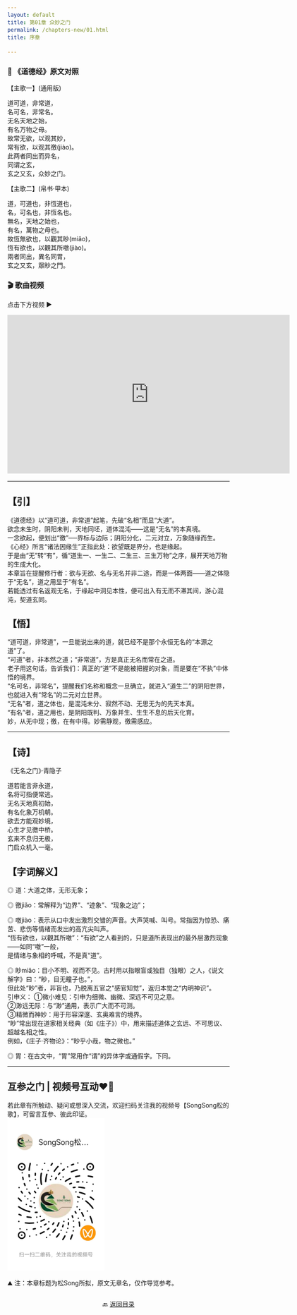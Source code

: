 ```yaml
---
layout: default
title: 第01章 众妙之门
permalink: /chapters-new/01.html
title: 序章

---
```


### 📜 《道德经》原文对照
【主歌一】(通用版)<br>

道可道，非常道，<br>
名可名，非常名。<br>
无名天地之始，<br>
有名万物之母。<br>
故常无欲，以观其妙，<br>
常有欲，以观其徼(jiào)。<br>
此两者同出而异名，<br>
同谓之玄，<br>
玄之又玄，众妙之门。<br>

【主歌二】(帛书·甲本)<br>

道，可道也，非恆道也，<br>
名，可名也，非恆名也。<br>
無名，天地之始也，<br>
有名，萬物之母也。<br>
故恆無欲也，以觀其眇(miǎo)，<br>
恆有欲也，以觀其所噭(jiào)。<br>
兩者同出，異名同胃，<br>
玄之又玄，眾眇之門。<br>

### 🎬 歌曲视频
点击下方视频 ▶️
<iframe src="https://streamable.com/e/gjo6ka" width="640" height="360" frameborder="0" allowfullscreen loading="lazy"></iframe>

---

## 【引】

《道德经》以“道可道，非常道”起笔，先破“名相”而显“大道”。<br>
 欲念未生时，阴阳未判，天地同坯，道体混沌——这是“无名”的本真境。<br>
 一念欲起，便划出“徼”──界标与边际；阴阳分化，二元对立，万象随缘而生。<br>
 《心经》所言“诸法因缘生”正指此处：欲望既是界分，也是缘起。<br>
 于是由“无”转“有”，循“道生一、一生二、二生三、三生万物”之序，展开天地万物的生成大化。<br>
 本章旨在提醒修行者：欲与无欲、名与无名并非二途，而是一体两面——道之体隐于“无名”，道之用显于“有名”。<br>
 若能透过有名返观无名，于缘起中洞见本性，便可出入有无而不滞其间，游心混沌，契道玄同。<br>

## 【悟】

  “道可道，非常道”，一旦能说出来的道，就已经不是那个永恒无名的“本源之道”了。<br>
  “可道”者，非本然之道；“非常道”，方是真正无名而常在之道。<br>
  老子用这句话，告诉我们：真正的“道”不是能被把握的对象，而是要在“不执”中体悟的境界。<br>
  “名可名，非常名”，提醒我们名称和概念一旦确立，就进入“道生二”的阴阳世界，也就进入有“常名”的二元对立世界。<br>
  “无名”者，道之体也，是混沌未分、寂然不动、无思无为的先天本真。<br>
  “有名”者，道之用也，是阴阳既判、万象并生、生生不息的后天化育。<br>
   妙，从无中现；徼，在有中得。妙需静观，徼需感应。<br>
    
---
 
## 【诗】
《无名之门》·青隐子

道若能言非永道，<br>
名将可指便常逃。<br>
无名天地真初始，<br>
有名化象万机朝。<br>
欲去方能观妙境，<br>
心生才见徼中桥。<br>
玄来不息归无极，<br>
门启众机入一毫。<br>

## 【字词解义】

◎ 道：大道之体，无形无象；<br>

◎ 徼jiǎo：常解释为“边界”、“迹象”、“现象之边”；<br>

◎ 噭jiào：表示从口中发出激烈交错的声音。大声哭喊、叫号。常指因为惊恐、痛苦、悲伤等情绪而发出的高亢尖叫声。<br>
    “恆有欲也，以觀其所噭”：“有欲”之人看到的，只是道所表现出的最外层激烈现象——如同“噭”一般，<br>
    是情绪与象相的呼喊，不是真“道”。<br>
  
◎ 眇miǎo：目小不明、视而不见。古时用以指眼盲或独目（独眼）之人，《说文解字》曰：“眇，目无瞳子也。”，<br>
   但此处“眇”者，非盲也，乃脱离五官之“感官知觉”，返归本觉之“内明神识”。<br>
   引申义：
   ①微小难见：引申为细微、幽微、深远不可见之意。<br>
   ②渺远无际：与“渺”通用，表示广大而不可测。<br>
   ③精微而神妙：用于形容深邃、玄奥难言的境界。<br>
   “眇”常出现在道家相关经典（如《庄子》）中，用来描述道体之玄远、不可思议、超越名相之性。<br>
   例如，《庄子·齐物论》：“眇乎小哉，物之微也。”<br>

◎ 胃：在古文中，“胃”常用作“谓”的异体字或通假字。下同。<br>

---
##  互参之门 | 视频号互动❤️🤝

若此章有所触动、疑问或想深入交流，欢迎扫码关注我的视频号【SongSong松的歌】，可留言互参、彼此印证。<br>
<img src="../img/qrcode_songsong.jpg" alt="扫码进入视频号" width="220">

⛰️ 注：本章标题为松Song所拟，原文无章名，仅作导览参考。<br>

<p style="text-align:center; margin-top:2em;">
  🔙 <a href="{{ '/' | relative_url }}#catalog">返回目录</a>
</p>
